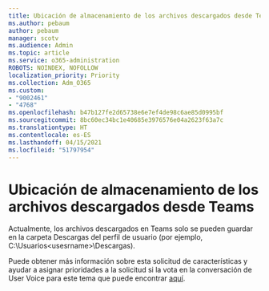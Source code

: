 ```yaml
---
title: Ubicación de almacenamiento de los archivos descargados desde Teams
ms.author: pebaum
author: pebaum
manager: scotv
ms.audience: Admin
ms.topic: article
ms.service: o365-administration
ROBOTS: NOINDEX, NOFOLLOW
localization_priority: Priority
ms.collection: Adm_O365
ms.custom:
- "9002461"
- "4768"
ms.openlocfilehash: b47b127fe2d65738e6e7ef4de98c6ae85d0995bf
ms.sourcegitcommit: 8bc60ec34bc1e40685e3976576e04a2623f63a7c
ms.translationtype: HT
ms.contentlocale: es-ES
ms.lasthandoff: 04/15/2021
ms.locfileid: "51797954"
---
```

# <a name="save-location-for-files-downloaded-from-teams"></a>Ubicación de almacenamiento de los archivos descargados desde Teams

Actualmente, los archivos descargados en Teams solo se pueden guardar en la carpeta Descargas del perfil de usuario (por ejemplo, C:\Usuarios\<usesrname>\Descargas).

Puede obtener más información sobre esta solicitud de características y ayudar a asignar prioridades a la solicitud si la vota en la conversación de User Voice para este tema que puede encontrar [aquí](https://microsoftteams.uservoice.com/forums/555103-public/suggestions/18693262-have-the-download-function-of-files-allow-you-to-s).
